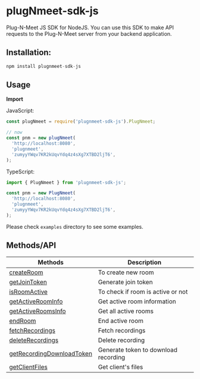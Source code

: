 # plugNmeet-sdk-js

Plug-N-Meet JS SDK for NodeJS. You can use this SDK to make API requests to the Plug-N-Meet server from your backend application.

## Installation:

```js
npm install plugnmeet-sdk-js
```

## Usage

**Import**

JavaScript:

```js
const plugNmeet = require('plugnmeet-sdk-js').PlugNmeet;

// now
const pnm = new plugNmeet(
  'http://localhost:8080',
  'plugnmeet',
  'zumyyYWqv7KR2kUqvYdq4z4sXg7XTBD2ljT6',
);
```

TypeScript:

```js
import { PlugNmeet } from 'plugnmeet-sdk-js';

const pnm = new PlugNmeet(
  'http://localhost:8080',
  'plugnmeet',
  'zumyyYWqv7KR2kUqvYdq4z4sXg7XTBD2ljT6',
);
```

Please check `examples` directory to see some examples.

## Methods/API

| Methods                                                                                                                     | Description                          |
| --------------------------------------------------------------------------------------------------------------------------- | ------------------------------------ |
| [createRoom](https://mynaparrot.github.io/plugNmeet-sdk-js/classes/PlugNmeet.html#createRoom)                               | To create new room                   |
| [getJoinToken](https://mynaparrot.github.io/plugNmeet-sdk-js/classes/PlugNmeet.html#getJoinToken)                           | Generate join token                  |
| [isRoomActive](https://mynaparrot.github.io/plugNmeet-sdk-js/classes/PlugNmeet.html#isRoomActive)                           | To check if room is active or not    |
| [getActiveRoomInfo](https://mynaparrot.github.io/plugNmeet-sdk-js/classes/PlugNmeet.html#getActiveRoomInfo)                 | Get active room information          |
| [getActiveRoomsInfo](https://mynaparrot.github.io/plugNmeet-sdk-js/classes/PlugNmeet.html#getActiveRoomsInfo)               | Get all active rooms                 |
| [endRoom](https://mynaparrot.github.io/plugNmeet-sdk-js/classes/PlugNmeet.html#endRoom)                                     | End active room                      |
| [fetchRecordings](https://mynaparrot.github.io/plugNmeet-sdk-js/classes/PlugNmeet.html#fetchRecordings)                     | Fetch recordings                     |
| [deleteRecordings](https://mynaparrot.github.io/plugNmeet-sdk-js/classes/PlugNmeet.html#deleteRecordings)                   | Delete recording                     |
| [getRecordingDownloadToken](https://mynaparrot.github.io/plugNmeet-sdk-js/classes/PlugNmeet.html#getRecordingDownloadToken) | Generate token to download recording |
| [getClientFiles](https://mynaparrot.github.io/plugNmeet-sdk-js/classes/PlugNmeet.html#getClientFiles) | Get client's files |
